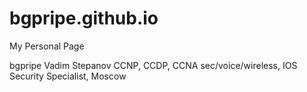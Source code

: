 # bgpripe.github.io
My Personal Page

bgpripe
Vadim Stepanov
CCNP, CCDP, CCNA sec/voice/wireless, IOS Security Specialist,
Moscow
